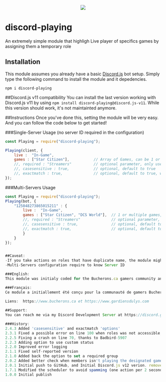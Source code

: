 <p align="center"><a href="https://nodei.co/npm/discord-playing/"><img src="https://nodei.co/npm/discord-playing.png"></a></p>

# discord-playing
An extremely simple module that highligh Live player of specifics games by assigning them a temporary role 

## Installation
This module assumes you already have a basic [Discord.js](https://discord.js.org/#/) bot setup.
Simply type the following command to install the module and it depedencies.
```
npm i discord-playing
``` 

##Discord.js v11 compatibility
You can install the last version working with Discord.js v11 by using `npm install discord-playing@discord.js-v11`.
While this version should work, it's not maintainted anymore.

##Instructions
Once you've done this, setting the module will be very easy.
And you can follow the code  below to get started!

###Single-Server Usage (no server ID required in the configuration)
```js
const Playing = require("discord-playing");

Playing(client, {
	live :  "In-Game",
	games : ["Star Citizen"], 			// Array of Games, can be 1 or multiples format changed on v2.0.0
	//, required : "Streamers" 			// optional parameter, only use if you want to take action on people of a specific role
	//, casesensitive : true, 		 	// optional, default to true
	//, exactmatch : true, 				// optional, default to true, will match if the configured string is present in the activity or state
});
```
###Multi-Servers Usage 

```js
const Playing = require("discord-playing");
Playing(bot, {
	"125048273865015211" : {
		live :  "In-Game",
		games : ["Star Citizen", "DCS World"],	// 1 or multiple games, format changed on v2.0.0
		//, required : "Streamers" 				// optional parameter, only use if you want to take action on people of a specific role
		//, casesensitive : true,  				// optional, default to true
		//, exactmatch : true, 					// optional, default to true, will match if the configured string is present in the activity or state
		}	
	}
});


##Caveat:
-If you take actions on roles that have duplicate name, the module might get confused 
-Multi-Servers configuration require to know Server ID

###English:
This module was initialy coded for the Bucherons.ca gamers community and the Star Citizen Organization "Gardiens du LYS".

###Français:
Ce module a initiallement été conçu pour la communauté de gamers Bucherons.ca, la communauté gaming pour adultes au Québec, et l'organisation des Gardiens du LYS dans Star Citizen.  
  
Liens:  https://www.bucherons.ca et https://www.gardiensdulys.com  

##Support:
You can reach me via my Discord Development Server at https://discord.gg/Tmtjkwz

###History:  
2.4.3 Added 'casesensitive' and exactmatch 'options'  
2.3.1 Fixed a possible error on line 100 when roles was not accessible, bumped depedencies version  
2.2.5 Fixing a crash on line 70, thanks to Badbird-5907  
2.2.3 Adding option to use custom status  
2.2.0 Improved error logging  
2.1.1 Fixed self-reported version  
2.1.0 Added back the option to set a required group  
2.0.2 Added better check when members isn't playing the designated games anymore  
2.0.1 Initial push to GitHub, and Initial Discord.js v12 verion. removed required group option, contact me if you need.  
1.7.1 Modified the scheduler to avoid spamming (one action per 2 seconds max), last v11 compatible version  
1.0.0 Initial publish  

